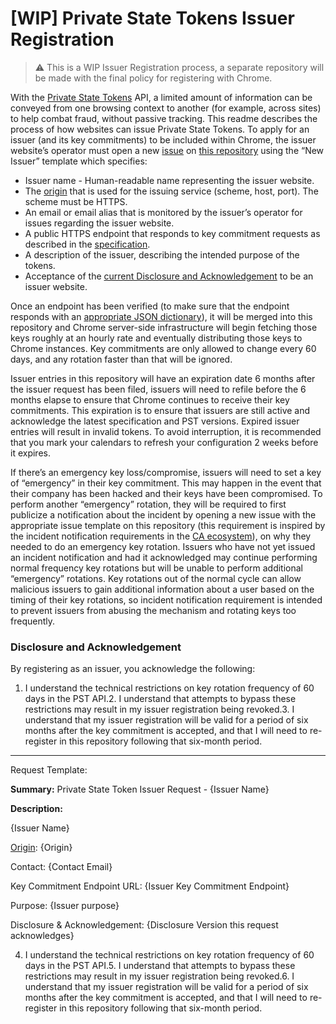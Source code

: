 # [WIP] Private State Tokens Issuer Registration

> :warning: This is a WIP Issuer Registration process, a separate repository will be made with the final policy for registering with Chrome.

With the [Private State Tokens](https://developer.chrome.com/en/docs/privacy-sandbox/trust-tokens/) API, a limited amount of information can be conveyed from one browsing context to another (for example, across sites) to help combat fraud, without passive tracking. This readme describes the process of how websites can issue Private State Tokens.
To apply for an issuer (and its key commitments) to be included within Chrome, the issuer website’s operator must open a new [issue](https://github.com/GoogleChrome/private-tokens/issues/new) on [this repository](github.com/googlechrome/private-tokens) using the “New Issuer” template which specifies:


*   Issuer name - Human-readable name representing the issuer website.
*   The [origin](https://developer.mozilla.org/en-US/docs/Glossary/Origin) that is used for the issuing service (scheme, host, port). The scheme must be HTTPS.
*   An email or email alias that is monitored by the issuer’s operator for issues regarding the issuer website.
*   A public HTTPS endpoint that responds to key commitment requests as described in the [specification](https://wicg.github.io/trust-token-api/#issuer-public-keys).
*   A description of the issuer, describing the intended purpose of the tokens.
*   Acceptance of the [current Disclosure and Acknowledgement](#disclosure-and-acknowledgement) to be an issuer website.

Once an endpoint has been verified (to make sure that the endpoint responds with an [appropriate JSON dictionary](https://wicg.github.io/trust-token-api/#issuer-public-keys)), it will be merged into this repository and Chrome server-side infrastructure will begin fetching those keys roughly at an hourly rate and eventually distributing those keys to Chrome instances. Key commitments are only allowed to change every 60 days, and any rotation faster than that will be ignored.

Issuer entries in this repository will have an expiration date 6 months after the issuer request has been filed, issuers will need to refile before the 6 months elapse to ensure that Chrome continues to receive their key commitments. This expiration is to ensure that issuers are still active and acknowledge the latest specification and PST versions. Expired issuer entries will result in invalid tokens. To avoid interruption, it is recommended that you mark your calendars to refresh your configuration 2 weeks before it expires.

If there’s an emergency key loss/compromise, issuers will need to set a key of “emergency” in their key commitment. This may happen in the event that their company has been hacked and their keys have been compromised. To perform another “emergency” rotation, they will be required to first publicize a notification about the incident by opening a new issue with the appropriate issue template on this repository (this requirement is inspired  by the incident notification requirements in the [CA ecosystem](https://www.mozilla.org/en-US/about/governance/policies/security-group/certs/policy/)), on why they needed to do an emergency key rotation. Issuers who have not yet issued an incident notification and had it acknowledged may continue performing normal frequency key rotations but will be unable to perform additional “emergency” rotations. Key rotations out of the normal cycle can allow malicious issuers to gain additional information about a user based on the timing of their key rotations, so incident notification requirement is intended to prevent issuers from abusing the mechanism and rotating keys too frequently.

### Disclosure and Acknowledgement
By registering as an issuer, you acknowledge the following:


1. I understand the technical restrictions on key rotation frequency of 60 days in the PST API.2. I understand that attempts to bypass these restrictions may result in my issuer registration being revoked.3. I understand that my issuer registration will be valid for a period of six months after the key commitment is accepted, and that I will need to re-register in this repository following that six-month period.
---
Request Template:

**Summary:** Private State Token Issuer Request - {Issuer Name}

**Description:**

{Issuer Name}

[Origin](https://developer.mozilla.org/en-US/docs/Glossary/Origin): {Origin}

Contact: {Contact Email}

Key Commitment Endpoint URL: {Issuer Key Commitment Endpoint}

Purpose: {Issuer purpose}

Disclosure & Acknowledgement: {Disclosure Version this request acknowledges}


4. I understand the technical restrictions on key rotation frequency of 60 days in the PST API.5. I understand that attempts to bypass these restrictions may result in my issuer registration being revoked.6. I understand that my issuer registration will be valid for a period of six months after the key commitment is accepted, and that I will need to re-register in this repository following that six-month period.